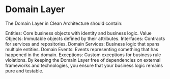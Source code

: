 # Domain Layer

The Domain Layer in Clean Architecture should contain:

Entities: Core business objects with identity and business logic.
Value Objects: Immutable objects defined by their attributes.
Interfaces: Contracts for services and repositories.
Domain Services: Business logic that spans multiple entities.
Domain Events: Events representing something that has happened in the domain.
Exceptions: Custom exceptions for business rule violations.
By keeping the Domain Layer free of dependencies on external frameworks and technologies, you ensure that your business logic remains pure and testable.